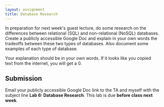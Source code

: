 ```yaml
---
layout: assignment
title: Database Research
---
```


In preparation for next week's guest lecture, do some research on the differences between relational (SQL) and non-relational (NoSQL) databases. Create a publicly accessible Google Doc and explain in your own words the tradeoffs between these two types of databases. Also document some examples of each type of database.

Your explanation should be in your own words. If it looks like you copied text from the internet, you will get a 0.

## Submission

Email your publicly accessible Google Doc link to the TA and myself with the subject line __Lab 6: Database Research__. This lab is due __before class next week__.
